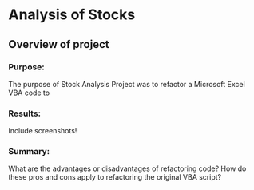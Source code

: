 # Analysis of Stocks
## Overview of project
### Purpose: 
The purpose of Stock Analysis Project was to refactor a Microsoft Excel VBA code to

### Results: 
Include screenshots!

### Summary: 
What are the advantages or disadvantages of refactoring code? How do these pros and cons apply to refactoring the original VBA script?

